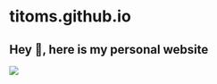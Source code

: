 # titoms.github.io

<h2>
    Hey 👋, here is my personal website
</h2>

<p>
  <a href="https://github.com/DenverCoder1/readme-typing-svg"><img src="https://readme-typing-svg.herokuapp.com?color=2962FF&center=true&lines=ReactJS+Personal+Website;&width=500&height=50""></a>
</p>
